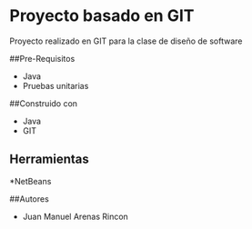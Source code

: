 # Proyecto basado en GIT

Proyecto realizado en GIT para la clase de diseño de software

##Pre-Requisitos
 * Java
* Pruebas unitarias


##Construido con
 * Java
 * GIT

## Herramientas
*NetBeans

##Autores
* Juan Manuel Arenas Rincon